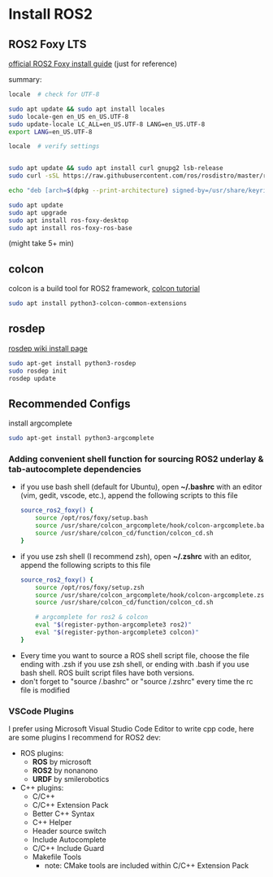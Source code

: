 # Install ROS2

## ROS2 Foxy LTS
[official ROS2 Foxy install guide](https://docs.ros.org/en/foxy/Installation/Ubuntu-Install-Debians.html) (just for reference)

summary:

```zsh
locale  # check for UTF-8

sudo apt update && sudo apt install locales
sudo locale-gen en_US en_US.UTF-8
sudo update-locale LC_ALL=en_US.UTF-8 LANG=en_US.UTF-8
export LANG=en_US.UTF-8

locale  # verify settings


sudo apt update && sudo apt install curl gnupg2 lsb-release
sudo curl -sSL https://raw.githubusercontent.com/ros/rosdistro/master/ros.key  -o /usr/share/keyrings/ros-archive-keyring.gpg

echo "deb [arch=$(dpkg --print-architecture) signed-by=/usr/share/keyrings/ros-archive-keyring.gpg] http://packages.ros.org/ros2/ubuntu $(source /etc/os-release && echo $UBUNTU_CODENAME) main" | sudo tee /etc/apt/sources.list.d/ros2.list > /dev/null

sudo apt update
sudo apt upgrade
sudo apt install ros-foxy-desktop
sudo apt install ros-foxy-ros-base
```
(might take 5+ min)

## colcon
colcon is a build tool for ROS2 framework, [colcon tutorial](https://docs.ros.org/en/foxy/Tutorials/Colcon-Tutorial.html )
```zsh
sudo apt install python3-colcon-common-extensions
```

## rosdep
[rosdep wiki install page](https://wiki.ros.org/rosdep#Installing_rosdep)
```zsh
sudo apt-get install python3-rosdep
sudo rosdep init
rosdep update
```


## Recommended Configs
install argcomplete
```zsh
sudo apt-get install python3-argcomplete
```

### Adding convenient shell function for sourcing ROS2 underlay & tab-autocomplete dependencies
* if you use bash shell (default for Ubuntu), open **~/.bashrc** with an editor (vim, gedit, vscode, etc.), append the following scripts to this file
    ```bash
    source_ros2_foxy() {
        source /opt/ros/foxy/setup.bash  
        source /usr/share/colcon_argcomplete/hook/colcon-argcomplete.bash
        source /usr/share/colcon_cd/function/colcon_cd.sh
    }
    ```
* if you use zsh shell (I recommend zsh), open **~/.zshrc** with an editor, append the following scripts to this file
    ```zsh
    source_ros2_foxy() {
        source /opt/ros/foxy/setup.zsh  
        source /usr/share/colcon_argcomplete/hook/colcon-argcomplete.zsh
        source /usr/share/colcon_cd/function/colcon_cd.sh

        # argcomplete for ros2 & colcon
        eval "$(register-python-argcomplete3 ros2)"
        eval "$(register-python-argcomplete3 colcon)"
    }
    ```
* Every time you want to source a ROS shell script file, choose the file ending with .zsh if you use zsh shell, or ending with .bash if you use bash shell. ROS built script files have both versions.
* don't forget to "source /.bashrc" or "source /.zshrc" every time the rc file is modified

### VSCode Plugins
I prefer using Microsoft Visual Studio Code Editor to write cpp code, here are some plugins I recommend for ROS2 dev:

* ROS plugins:
    * **ROS** by microsoft
    * **ROS2** by nonanono
    * **URDF** by smilerobotics
* C++ plugins:
    * C/C++   
    * C/C++ Extension Pack
    * Better C++ Syntax
    * C++ Helper
    * Header source switch
    * Include Autocomplete
    * C/C++ Include Guard
    * Makefile Tools
        * note: CMake tools are included within C/C++ Extension Pack

